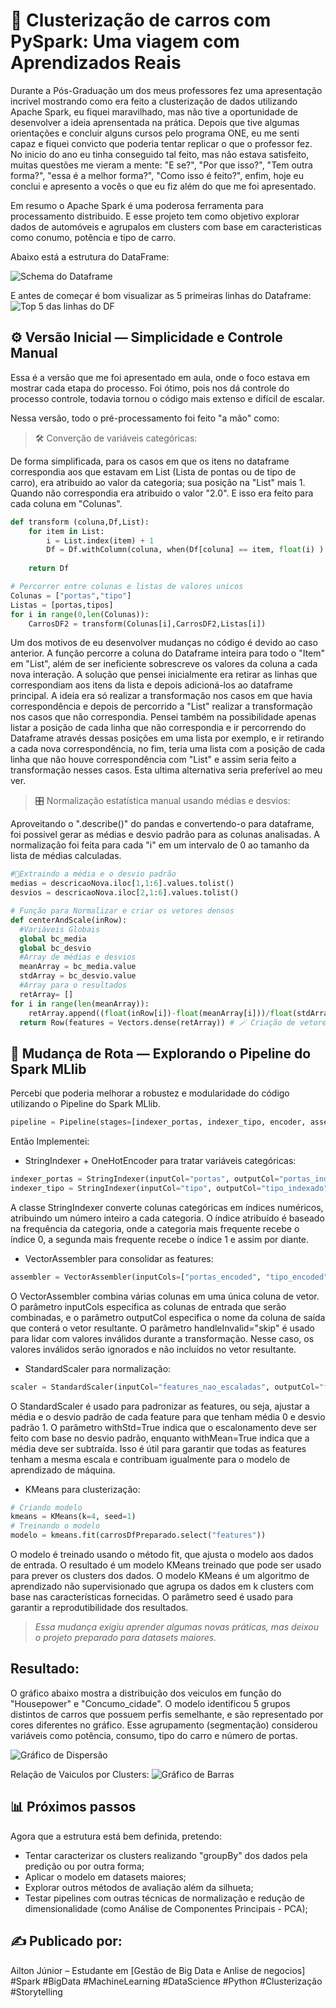 # 🚗 Clusterização de carros com PySpark: Uma viagem com Aprendizados Reais

Durante a Pós-Graduação um dos meus professores fez uma apresentação incrivel mostrando como era feito a clusterização de dados utilizando Apache Spark, eu fiquei maravilhado, mas não tive a oportunidade de desenvolver a ideia aprensentada na prática. Depois que tive algumas orientações e concluir alguns cursos pelo programa ONE, eu me senti capaz e fiquei convicto que poderia tentar replicar o que o professor fez. No inicio do ano eu tinha conseguido tal feito, mas não estava satisfeito, muitas questões me vieram a mente: "E se?", "Por que isso?", "Tem outra forma?", "essa é a melhor forma?", "Como isso é feito?", enfim, hoje eu conclui e apresento a vocês o que eu fiz além do que me foi apresentado.

Em resumo o Apache Spark é uma poderosa ferramenta para processamento distribuido. E esse projeto tem como objetivo explorar dados de automóveis e agrupalos em clusters com base em caracteristicas como conumo, potência e tipo de carro.

Abaixo está a estrutura do DataFrame:

![Schema do Dataframe](https://github.com/user-attachments/assets/c67800f9-11fd-4be7-9cc1-8cb3504509b4)

E antes de começar é bom visualizar as 5 primeiras linhas do Dataframe:
![Top 5 das linhas do DF](https://github.com/user-attachments/assets/6c3ba80d-035e-41f4-bc19-a0d168a6407f)


## ⚙️ Versão Inicial — Simplicidade e Controle Manual
Essa é a versão que me foi apresentado em aula, onde o foco estava em mostrar cada etapa do processo. Foi ótimo, pois nos dá controle do processo controle, todavia tornou o código mais extenso e difícil de escalar.

Nessa versão, todo o pré-processamento foi feito "a mão" como:
> 🛠️ Converção de variáveis categóricas:
<p>De forma simplificada, para os casos em que os itens no dataframe correspondia aos que estavam em List (Lista de pontas ou de tipo de carro), era atribuido ao valor da categoria; sua posição na "List" mais 1. Quando não correspondia era atribuido o valor "2.0". E isso era feito para cada coluna em "Colunas".</p>

~~~python
def transform (coluna,Df,List):
    for item in List:
        i = List.index(item) + 1
        Df = Df.withColumn(coluna, when(Df[coluna] == item, float(i) ).otherwise(2.0))
        
    return Df

# Percorrer entre colunas e listas de valores unicos
Colunas = ["portas","tipo"]
Listas = [portas,tipos]
for i in range(0,len(Colunas)):
    CarrosDF2 = transform(Colunas[i],CarrosDF2,Listas[i])
~~~
Um dos motivos de eu desenvolver mudanças no código é devido ao caso anterior. A função percorre a coluna do Dataframe inteira para todo o "Item" em "List", além de ser ineficiente sobrescreve os valores da coluna a cada nova interação. A solução que pensei inicialmente era retirar as linhas que correspondiam aos itens da lista e depois adicioná-los ao dataframe principal. A ideia era só realizar a transformação nos casos em que havia correspondência e depois de percorrido a "List" realizar a transformação nos casos que não correspondia. Pensei também na possibilidade apenas listar a posição de cada linha que não correspondia e ir percorrendo do Dataframe através dessas posições em uma lista por exemplo, e ir retirando a cada nova correspondência, no fim, teria uma lista com a posição de cada linha que não houve correspondência com "List" e assim seria feito a transformação nesses casos. Esta ultima alternativa seria preferível ao meu ver.
> 🎛️ Normalização estatística manual usando médias e desvios:
<p>Aproveitando o ".describe()" do pandas e convertendo-o para dataframe, foi possivel gerar as médias e desvio padrão para as colunas analisadas. A normalização foi feita para cada "i" em um intervalo de 0 ao tamanho da lista de médias calculadas.</p>

~~~python
#💉Extraindo a média e o desvio padrão
medias = descricaoNova.iloc[1,1:6].values.tolist()
desvios = descricaoNova.iloc[2,1:6].values.tolist()
~~~

~~~python
# Função para Normalizar e criar os vetores densos
def centerAndScale(inRow):
  #Variáveis Globais
  global bc_media
  global bc_desvio
  #Array de médias e desvios
  meanArray = bc_media.value
  stdArray = bc_desvio.value
  #Array para o resultados
  retArray= []
for i in range(len(meanArray)):
    retArray.append((float(inRow[i])-float(meanArray[i]))/float(stdArray[i])) # 🎛️ Normalização
  return Row(features = Vectors.dense(retArray)) # 🪄 Criação de vetores densos com Vectors.dense:
~~~
## 🔁 Mudança de Rota — Explorando o Pipeline do Spark MLlib

Percebi que poderia melhorar a robustez e modularidade do código utilizando o Pipeline do Spark MLlib.

~~~python
pipeline = Pipeline(stages=[indexer_portas, indexer_tipo, encoder, assembler, scaler])
~~~

Então Implementei:

* StringIndexer + OneHotEncoder para tratar variáveis categóricas:
~~~python
indexer_portas = StringIndexer(inputCol="portas", outputCol="portas_indexadas")
indexer_tipo = StringIndexer(inputCol="tipo", outputCol="tipo_indexado")
~~~
A classe StringIndexer converte colunas categóricas em índices numéricos, atribuindo um número inteiro a cada categoria.
O índice atribuído é baseado na frequência da categoria, onde a categoria mais frequente recebe o índice 0, a segunda mais frequente recebe o índice 1 e assim por diante.
* VectorAssembler para consolidar as features:

~~~python
assembler = VectorAssembler(inputCols=["portas_encoded", "tipo_encoded", "horsepowerf", "rpmf", "consumo_cidadef"], outputCol="features_nao_escaladas")
~~~

O VectorAssembler combina várias colunas em uma única coluna de vetor.
O parâmetro inputCols especifica as colunas de entrada que serão combinadas, e o parâmetro outputCol especifica o nome da coluna de saída que conterá o vetor resultante.
O parâmetro handleInvalid="skip" é usado para lidar com valores inválidos durante a transformação. Nesse caso, os valores inválidos serão ignorados e não incluídos no vetor resultante.

* StandardScaler para normalização:
  
~~~python
scaler = StandardScaler(inputCol="features_nao_escaladas", outputCol="features", withStd=True, withMean=True)
~~~

O StandardScaler é usado para padronizar as features, ou seja, ajustar a média e o desvio padrão de cada feature para que tenham média 0 e desvio padrão 1.
O parâmetro withStd=True indica que o escalonamento deve ser feito com base no desvio padrão, enquanto withMean=True indica que a média deve ser subtraída.
Isso é útil para garantir que todas as features tenham a mesma escala e contribuam igualmente para o modelo de aprendizado de máquina.

* KMeans para clusterização:
~~~python
# Criando modelo
kmeans = KMeans(k=4, seed=1)
# Treinando o modelo
modelo = kmeans.fit(carrosDfPreparado.select("features"))
~~~

O modelo é treinado usando o método fit, que ajusta o modelo aos dados de entrada. O resultado é um modelo KMeans treinado que pode ser usado para prever os clusters dos dados.
O modelo KMeans é um algoritmo de aprendizado não supervisionado que agrupa os dados em k clusters com base nas características fornecidas.
O parâmetro seed é usado para garantir a reprodutibilidade dos resultados.

> *Essa mudança exigiu aprender algumas novas práticas, mas deixou o projeto preparado para datasets maiores.*

## Resultado:
O gráfico abaixo mostra a distribuição dos veiculos em função do "Housepower" e "Concumo_cidade". O modelo identificou 5 grupos distintos de carros que possuem perfis semelhante, e são representado por cores diferentes no gráfico. Esse agrupamento (segmentação) considerou variáveis como potência, consumo, tipo do carro e número de portas.


![Gráfico de Dispersão](https://github.com/user-attachments/assets/0a93ef07-3909-41c4-91ea-7c9a74755fee)


Relação de Vaiculos por Clusters:
![Gráfico de Barras](https://github.com/user-attachments/assets/66ecc819-c0f4-4f15-b2fd-82b638529d63)


## 📊 Próximos passos
Agora que a estrutura está bem definida, pretendo:

* Tentar caracterizar os clusters realizando "groupBy" dos dados pela predição ou por outra forma;
* Aplicar o modelo em datasets maiores;
* Explorar outros métodos de avaliação além da silhueta;
* Testar pipelines com outras técnicas de normalização e redução de dimensionalidade (como Análise de Componentes Principais - PCA);

## ✍️ Publicado por:
Ailton Júnior – Estudante em [Gestão de Big Data e Anlise de negocios]
#Spark #BigData #MachineLearning #DataScience #Python #Clusterização #Storytelling

